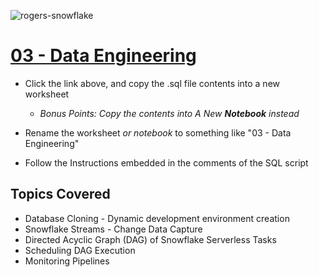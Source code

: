 ![rogers-snowflake](/img/Screenshot%202024-06-07%20at%203.21.17%E2%80%AFPM.png)
# [03 - Data Engineering](03%20-%20Data%20Engineering.sql)

* Click the link above, and copy the .sql file contents into a new worksheet
  * *Bonus Points: Copy the contents into A New **Notebook** instead*
 
* Rename the worksheet *or notebook* to something like "03 - Data Engineering"
* Follow the Instructions embedded in the comments of the SQL script

## Topics Covered
* Database Cloning - Dynamic development environment creation
* Snowflake Streams - Change Data Capture
* Directed Acyclic Graph (DAG) of Snowflake Serverless Tasks
* Scheduling DAG Execution
* Monitoring Pipelines
